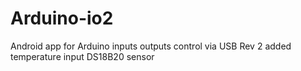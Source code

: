 # Arduino-io2
Android app for Arduino inputs outputs control via USB
Rev 2 added temperature input DS18B20 sensor

